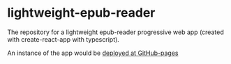 # lightweight-epub-reader
The repository for a lightweight epub-reader progressive web app (created with create-react-app with typescript).

An instance of the app would be [deployed at GitHub-pages](https://htbkoo.github.io/lightweight-epub-reader/)